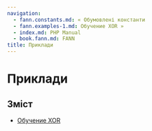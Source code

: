 ```yaml
---
navigation:
  - fann.constants.md: « Обумовлені константи
  - fann.examples-1.md: Обучение XOR »
  - index.md: PHP Manual
  - book.fann.md: FANN
title: Приклади
---
```

# Приклади

## Зміст

-   [Обучение XOR](fann.examples-1.md)

